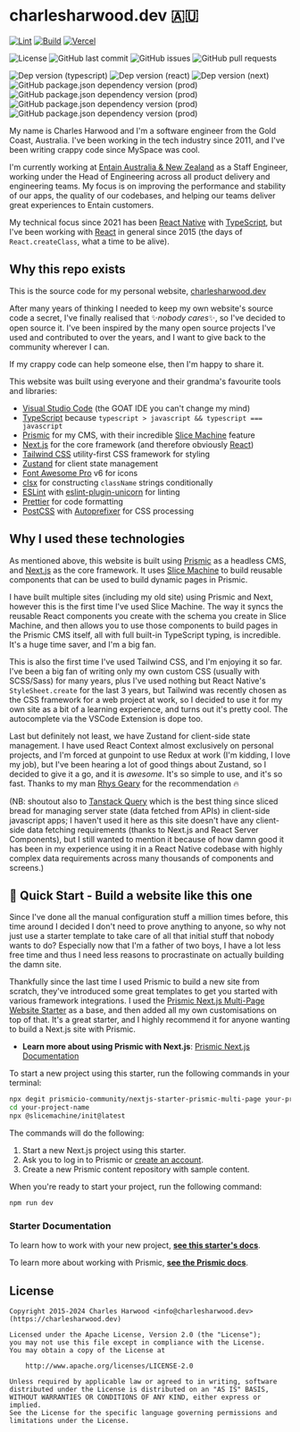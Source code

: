 # charlesharwood.dev :australia:

[![Lint](https://github.com/charles4221/charlesharwood.dev/actions/workflows/lint.yml/badge.svg?branch=main&label=Hello)](https://github.com/charles4221/charlesharwood.dev/actions/workflows/lint.yml)
[![Build](https://github.com/charles4221/charlesharwood.dev/actions/workflows/build.yml/badge.svg?branch=main)](https://github.com/charles4221/charlesharwood.dev/actions/workflows/build.yml)
[![Vercel](https://therealsujitk-vercel-badge.vercel.app/?app=charlesharwood)](https://charlesharwood.dev/)

![License](https://img.shields.io/github/license/charles4221/charlesharwood.dev)
![GitHub last commit](https://img.shields.io/github/last-commit/charles4221/charlesharwood.dev)
![GitHub issues](https://img.shields.io/github/issues/charles4221/charlesharwood.dev)
![GitHub pull requests](https://img.shields.io/github/issues-pr/charles4221/charlesharwood.dev)

![Dep version (typescript)](https://img.shields.io/github/package-json/dependency-version/charles4221/charlesharwood.dev/typescript?logo=typescript)
![Dep version (react)](https://img.shields.io/github/package-json/dependency-version/charles4221/charlesharwood.dev/react?logo=react)
![Dep version (next)](https://img.shields.io/github/package-json/dependency-version/charles4221/charlesharwood.dev/next?logo=nextdotjs)
![GitHub package.json dependency version (prod)](https://img.shields.io/github/package-json/dependency-version/charles4221/charlesharwood.dev/@prismicio/client?logo=prismic)
![GitHub package.json dependency version (prod)](https://img.shields.io/github/package-json/dependency-version/charles4221/charlesharwood.dev/@prismicio/next?logo=prismic)
![GitHub package.json dependency version (prod)](https://img.shields.io/github/package-json/dependency-version/charles4221/charlesharwood.dev/@prismicio/react?logo=prismic)
![GitHub package.json dependency version (prod)](https://img.shields.io/github/package-json/dependency-version/charles4221/charlesharwood.dev/zustand)

My name is Charles Harwood and I'm a software engineer from the Gold Coast, Australia. I've been working in the tech industry since 2011, and I've been writing crappy code since MySpace was cool.

I'm currently working at [Entain Australia & New Zealand][entain] as a Staff Engineer, working under the Head of Engineering across all product delivery and engineering teams. My focus is on improving the performance and stability of our apps, the quality of our codebases, and helping our teams deliver great experiences to Entain customers.

My technical focus since 2021 has been [React Native][react-native] with [TypeScript][typescript], but I've been working with [React][react] in general since 2015 (the days of `React.createClass`, what a time to be alive).

## Why this repo exists

This is the source code for my personal website, [charlesharwood.dev][the-site]

After many years of thinking I needed to keep my own website's source code a secret, I've finally realised that :sparkles:_nobody cares_:sparkles:, so I've decided to open source it. I've been inspired by the many open source projects I've used and contributed to over the years, and I want to give back to the community wherever I can.

If my crappy code can help someone else, then I'm happy to share it.

This website was built using everyone and their grandma's favourite tools and libraries:

- [Visual Studio Code][vscode] (the GOAT IDE you can't change my mind)
- [TypeScript][typescript] because `typescript > javascript && typescript === javascript`
- [Prismic][prismic] for my CMS, with their incredible [Slice Machine][slicemachine] feature
- [Next.js][nextjs] for the core framework (and therefore obviously [React][react])
- [Tailwind CSS][tailwind] utility-first CSS framework for styling
- [Zustand][zustand] for client state management
- [Font Awesome Pro][fontawesome] v6 for icons
- [clsx][clsx] for constructing `className` strings conditionally
- [ESLint][eslint] with [eslint-plugin-unicorn][eslint-unicorn] for linting
- [Prettier][prettier] for code formatting
- [PostCSS][postcss] with [Autoprefixer][autoprefixer] for CSS processing

## Why I used these technologies

As mentioned above, this website is built using [Prismic][prismic] as a headless CMS, and [Next.js][nextjs] as the core framework. It uses [Slice Machine][slicemachine] to build reusable components that can be used to build dynamic pages in Prismic.

I have built multiple sites (including my old site) using Prismic and Next, however this is the first time I've used Slice Machine. The way it syncs the reusable React components you create with the schema you create in Slice Machine, and then allows you to use those components to build pages in the Prismic CMS itself, all with full built-in TypeScript typing, is incredible. It's a huge time saver, and I'm a big fan.

This is also the first time I've used Tailwind CSS, and I'm enjoying it so far. I've been a big fan of writing only my own custom CSS (usually with SCSS/Sass) for many years, plus I've used nothing but React Native's `StyleSheet.create` for the last 3 years, but Tailwind was recently chosen as the CSS framework for a web project at work, so I decided to use it for my own site as a bit of a learning experience, and turns out it's pretty cool. The autocomplete via the VSCode Extension is dope too.

Last but definitely not least, we have Zustand for client-side state management. I have used React Context almost exclusively on personal projects, and I'm forced at gunpoint to use Redux at work (I'm kidding, I love my job), but I've been hearing a lot of good things about Zustand, so I decided to give it a go, and it is _awesome_. It's so simple to use, and it's so fast. Thanks to my man [Rhys Geary][rhysgeary] for the recommendation :fire:

(NB: shoutout also to [Tanstack Query][tanstack] which is the best thing since sliced bread for managing server state (data fetched from APIs) in client-side javascript apps; I haven't used it here as this site doesn't have any client-side data fetching requirements (thanks to Next.js and React Server Components), but I still wanted to mention it because of how damn good it has been in my experience using it in a React Native codebase with highly complex data requirements across many thousands of components and screens.)

## 🚀 Quick Start - Build a website like this one

Since I've done all the manual configuration stuff a million times before, this time around I decided I don't need to prove anything to anyone, so why not just use a starter template to take care of all that initial stuff that nobody wants to do? Especially now that I'm a father of two boys, I have a lot less free time and thus I need less reasons to procrastinate on actually building the damn site.

Thankfully since the last time I used Prismic to build a new site from scratch, they've introduced some great templates to get you started with various framework integrations. I used the [Prismic Next.js Multi-Page Website Starter][starter-docs] as a base, and then added all my own customisations on top of that. It's a great starter, and I highly recommend it for anyone wanting to build a Next.js site with Prismic.

- **Learn more about using Prismic with Next.js**: [Prismic Next.js Documentation][prismic-docs]

To start a new project using this starter, run the following commands in your terminal:

```sh
npx degit prismicio-community/nextjs-starter-prismic-multi-page your-project-name
cd your-project-name
npx @slicemachine/init@latest
```

The commands will do the following:

1. Start a new Next.js project using this starter.
2. Ask you to log in to Prismic or [create an account][prismic-sign-up].
3. Create a new Prismic content repository with sample content.

When you're ready to start your project, run the following command:

```sh
npm run dev
```

### Starter Documentation

To learn how to work with your new project, [**see this starter's docs**][starter-docs].

To learn more about working with Prismic, [**see the Prismic docs**][prismic-docs].

## License

```
Copyright 2015-2024 Charles Harwood <info@charlesharwood.dev> (https://charlesharwood.dev)

Licensed under the Apache License, Version 2.0 (the "License");
you may not use this file except in compliance with the License.
You may obtain a copy of the License at

    http://www.apache.org/licenses/LICENSE-2.0

Unless required by applicable law or agreed to in writing, software
distributed under the License is distributed on an "AS IS" BASIS,
WITHOUT WARRANTIES OR CONDITIONS OF ANY KIND, either express or implied.
See the License for the specific language governing permissions and
limitations under the License.
```

[entain]: https://entaingroup.com.au/
[typescript]: https://www.typescriptlang.org/
[react]: https://react.dev/
[react-native]: https://reactnative.dev/
[prismic]: https://prismic.io/
[slicemachine]: https://prismic.io/slice-machine
[prismic-docs]: https://prismic.io/docs/technologies/nextjs
[prismic-sign-up]: https://prismic.io/dashboard/signup
[nextjs]: https://nextjs.org/
[starter-docs]: https://github.com/prismicio-community/nextjs-starter-prismic-multi-page
[the-site]: https://charlesharwood.dev/
[vscode]: https://code.visualstudio.com/
[tailwind]: https://tailwindcss.com/
[zustand]: https://zustand-demo.pmnd.rs/
[clsx]: https://github.com/lukeed/clsx
[fontawesome]: https://fontawesome.com/
[eslint]: https://eslint.org/
[eslint-unicorn]: https://github.com/sindresorhus/eslint-plugin-unicorn
[prettier]: https://prettier.io/
[postcss]: https://postcss.org/
[autoprefixer]: https://autoprefixer.github.io/
[tanstack]: https://tanstack.com/query/latest
[rhysgeary]: https://github.com/RhyG
